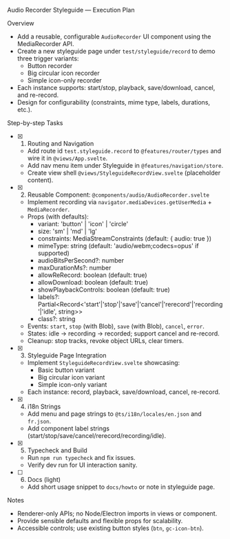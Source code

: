 Audio Recorder Styleguide — Execution Plan

Overview
- Add a reusable, configurable `AudioRecorder` UI component using the MediaRecorder API.
- Create a new styleguide page under `test/styleguide/record` to demo three trigger variants:
  - Button recorder
  - Big circular icon recorder
  - Simple icon-only recorder
- Each instance supports: start/stop, playback, save/download, cancel, and re-record.
- Design for configurability (constraints, mime type, labels, durations, etc.).

Step-by-step Tasks
- [x] 1) Routing and Navigation
  - Add route id `test.styleguide.record` to `@features/router/types` and wire it in `@views/App.svelte`.
  - Add nav menu item under Styleguide in `@features/navigation/store`.
  - Create view shell `@views/StyleguideRecordView.svelte` (placeholder content).

- [x] 2) Reusable Component: `@components/audio/AudioRecorder.svelte`
  - Implement recording via `navigator.mediaDevices.getUserMedia` + `MediaRecorder`.
  - Props (with defaults):
    - variant: 'button' | 'icon' | 'circle'
    - size: 'sm' | 'md' | 'lg'
    - constraints: MediaStreamConstraints (default: { audio: true })
    - mimeType: string (default: 'audio/webm;codecs=opus' if supported)
    - audioBitsPerSecond?: number
    - maxDurationMs?: number
    - allowReRecord: boolean (default: true)
    - allowDownload: boolean (default: true)
    - showPlaybackControls: boolean (default: true)
    - labels?: Partial<Record<'start'|'stop'|'save'|'cancel'|'rerecord'|'recording'|'idle', string>>
    - class?: string
  - Events: `start`, `stop` (with Blob), `save` (with Blob), `cancel`, `error`.
  - States: idle → recording → recorded; support cancel and re-record.
  - Cleanup: stop tracks, revoke object URLs, clear timers.

- [x] 3) Styleguide Page Integration
  - Implement `StyleguideRecordView.svelte` showcasing:
    - Basic button variant
    - Big circular icon variant
    - Simple icon-only variant
  - Each instance: record, playback, save/download, cancel, re-record.

- [x] 4) i18n Strings
  - Add menu and page strings to `@ts/i18n/locales/en.json` and `fr.json`.
  - Add component label strings (start/stop/save/cancel/rerecord/recording/idle).

- [x] 5) Typecheck and Build
  - Run `npm run typecheck` and fix issues.
  - Verify dev run for UI interaction sanity.

- [ ] 6) Docs (light)
  - Add short usage snippet to `docs/howto` or note in styleguide page.

Notes
- Renderer-only APIs; no Node/Electron imports in views or component.
- Provide sensible defaults and flexible props for scalability.
- Accessible controls; use existing button styles (`btn`, `gc-icon-btn`).


